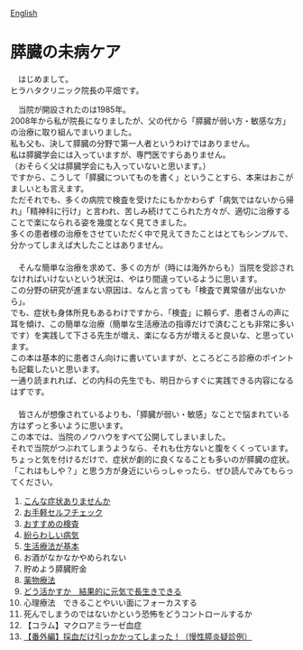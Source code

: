 ﻿[English](README_eng.md)

# 膵臓の未病ケア

　はじめまして。  
ヒラハタクリニック院長の平畑です。  

　当院が開設されたのは1985年。  
2008年から私が院長になりましたが、父の代から「膵臓が弱い方・敏感な方」の治療に取り組んでまいりました。  
私も父も、決して膵臓の分野で第一人者というわけではありません。  
私は膵臓学会には入っていますが、専門医ですらありません。  
（おそらく父は膵臓学会にも入っていないと思います。）  
ですから、こうして「膵臓についてものを書く」ということすら、本来はおこがましいとも言えます。  
ただそれでも、多くの病院で検査を受けたにもかかわらず「病気ではないから帰れ」「精神科に行け」と言われ、苦しみ続けてこられた方々が、適切に治療することで楽になられる姿を幾度となく見てきました。  
多くの患者様の治療をさせていただく中で見えてきたことはとてもシンプルで、分かってしまえば大したことはありません。  
　  
　そんな簡単な治療を求めて、多くの方が（時には海外からも）当院を受診されなければいけないという状況は、やはり間違っているように思います。  
この分野の研究が進まない原因は、なんと言っても「検査で異常値が出ないから」。  
でも、症状も身体所見もあるわけですから、「検査」に頼らず、患者さんの声に耳を傾け、この簡単な治療（簡単な生活療法の指導だけで済むことも非常に多いです）を実践して下さる先生が増え、楽になる方が増えると良いな、と思っています。  
この本は基本的に患者さん向けに書いていますが、ところどころ診療のポイントも記載したいと思います。  
一通り読まれれば、どの内科の先生でも、明日からすぐに実践できる内容になるはずです。  
　  
　皆さんが想像されているよりも、「膵臓が弱い・敏感」なことで悩まれている方はずっと多いように思います。  
この本では、当院のノウハウをすべて公開してしまいました。  
それで当院がつぶれてしまうようなら、それも仕方ないと腹をくくっています。  
ちょっと気を付けるだけで、症状が劇的に良くなることも多いのが膵臓の症状。  
「これはもしや？」と思う方が身近にいらっしゃったら、ぜひ読んでみてもらってください。  


1. [こんな症状ありませんか](1_symptoms.md)
1. [お手軽セルフチェック](2_selfcheck.md)
1. [おすすめの検査](3_examinations.md)
1. [紛らわしい病気](4_confusing.md)
1. [生活療法が基本](5_life_therapy.md)
1. お酒がなかなかやめられない
1. 貯めよう膵臓貯金
1. [薬物療法](8_medication.md)
1. [どう活かすか　結果的に元気で長生きできる](9_get_along_with_pancreas.md)
1. 心理療法　できることやいい面にフォーカスする
1. 死んでしまうのではないかという恐怖をどうコントロールするか
1. 【コラム】マクロアミラーゼ血症
1. [【番外編】採血だけ引っかかってしまった！（慢性膵炎疑診例）](13_possible_chronic_pancreatitis.md)